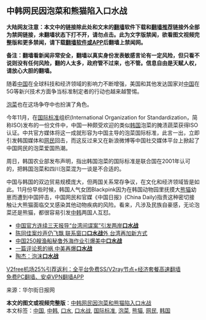  <h2>中韩网民因泡菜和熊猫陷入口水战</h2> <p class="notice"><b>大陆网友注意：本文中的链接除此处和文末的<a href="https://github.com/bannedbook/fanqiang" >翻墙</a>软件下载和<a href="https://github.com/killgcd/justmysocks/blob/master/README.md">翻墙推荐</a>链接外全部为禁网链接，未翻墙状态下打不开，请勿点击。此为文字版禁闻，欲看图文视频完整版和更多禁闻，请下载<a href="https://github.com/bannedbook/fanqiang">翻墙软件或APP</a>后翻墙上禁闻网。</p><p>备注：翻墙看新闻非常安全，翻墙以真实身份发表敏感言论有一定风险，但只看不说则没有任何风险，翻的人太多，政府管不过来，也不管。信息自由是天赋人权，请放心大胆的翻墙。</b></p>  <div class="entry"> <p id="conimg">随着<span class='wp_keywordlink_affiliate'><a href="https://www.bannedbook.org/" title="中国" target="_blank">中国</a></span>在全球科技和经济领域的影响力不断增强，美国和其他发达国家对<a href="https://www.bannedbook.org/bnews/tag/%E4%B8%AD%E5%9B%BD/" class="st_tag internal_tag" rel="tag" title="标签 中国 下的日志">中国</a>在5G等新兴技术方面争当标准制定者的行动也越来越警惕。</p> <p><a href="https://www.bannedbook.org/bnews/tag/%E6%B3%A1%E8%8F%9C/" class="st_tag internal_tag" rel="tag" title="标签 泡菜 下的日志">泡菜</a>也在这场争夺中也扮演了角色。</p> <p>今年11月，在<a href="https://www.bannedbook.org/bnews/tag/%E5%9B%BD%E9%99%85%E6%A0%87%E5%87%86/" class="st_tag internal_tag" rel="tag" title="标签 国际标准 下的日志">国际标准</a>组织(International Organization for Standardization，简称ISO)发布的一份文件中，中国一种颇受欢迎的类似<a href="https://www.bannedbook.org/bnews/tag/%e9%9f%a9%e5%9b%bd/" class="st_tag internal_tag" rel="tag" title="标签 韩国 下的日志">韩国</a>泡菜的腌渍蔬菜获得ISO认证。中共官方媒体将这一成就形容为中国主导的泡菜国际标准，此言一出，立即引发韩国媒体和<a href="https://www.bannedbook.org/bnews/tag/%e7%bd%91%e6%b0%91/" class="st_tag internal_tag" rel="tag" title="标签 网民 下的日志">网民</a>回击，而这反过来又在新浪微博等中国社交媒体平台上掀起了中国网民的泡菜爱国热潮。</p>  <p>周日，韩国农业部发布声明，指出韩国泡菜的国际标准是联合国在2001年认可的，把韩国泡菜和四川泡菜混为一谈是不合适的。</p> <p>中国与韩国的双边贸易规模庞大，但两国关系常存争议，在文化和经济领域皆是如此。11月份早些时候，韩国人气女团Blackpink因为在韩国动物园里抚摸大<a href="https://www.bannedbook.org/bnews/tag/%E7%86%8A%E7%8C%AB/" class="st_tag internal_tag" rel="tag" title="标签 熊猫 下的日志">熊猫</a>幼崽而遭到中国抨击，中国网民和官媒《中国日报》(China Daily)指责这种密切接触让大熊猫面临交叉感染其他动物疾病的风险。看来，凡涉及民族自豪感，无论泡菜还是熊猫，都很容易引发<a href="https://www.bannedbook.org/bnews/tag/%E4%B8%AD%E9%9F%A9/" class="st_tag internal_tag" rel="tag" title="标签 中韩 下的日志">中韩</a>两国人互怼。</p> <ul class='op-related-articles' title='相关阅读'> <li><a href='https://www.bannedbook.org/bnews/baitai/20201014/1413581.html' target='_blank'>中国官方连续三天报导“台湾间谍案”引发两岸<b>口水战</b></a></li> <li><a href='https://www.bannedbook.org/bnews/cnnews/hknews/20201008/1410266.html' target='_blank'>陈同佳案炒声仍飞飘 联系窗口<b>口水战</b>外 台湾再加新方式</a></li> <li><a href='https://www.bannedbook.org/bnews/baitai/20200926/1403655.html' target='_blank'>中国250艘渔船秘鲁外海作业引爆美中<b>口水战</b></a></li> <li><a href='https://www.bannedbook.org/bnews/baitai/20200912/1395189.html' target='_blank'>一篇评论惹的祸 中美再爆<b>口水战</b></a></li> <li><a href='https://www.bannedbook.org/bnews/comments/20200907/1392186.html' target='_blank'>陶杰：泡沫<b>口水战</b></a></li> </ul> <p class="texttj"> <a href="https://github.com/bannedbook/fanqiang/wiki/V2ray%E6%9C%BA%E5%9C%BA" target="_blank">V2free机场25%引荐返利：全平台免费SS/V2ray节点+经济套餐高速翻墙</a><br/> <a href="https://github.com/bannedbook/fanqiang/wiki/%E7%A6%81%E9%97%BB%E7%BD%91%E5%AE%89%E5%8D%93%E7%BF%BB%E5%A2%99%E6%96%B0%E9%97%BBAPP" target="_blank">免费PC翻墙、安卓VPN翻墙APP</a></p><p> 来源：华尔街日报网 </p> <a name='sharetosocial'></a>       <div><b>本文的图文或视频完整版</b>：<a href='https://www.bannedbook.org/bnews/cbnews/20201206/1443093.html'>中韩网民因泡菜和熊猫陷入口水战</a></div>  </div><!--END ENTRY--> <div class="postfooter"> <div>本文标签：<a href="https://www.bannedbook.org/bnews/tag/%E4%B8%AD%E5%9B%BD/" rel="tag">中国</a>, <a href="https://www.bannedbook.org/bnews/tag/%E4%B8%AD%E9%9F%A9/" rel="tag">中韩</a>, <a href="https://www.bannedbook.org/bnews/tag/%E5%8F%A3%E6%B0%B4/" rel="tag">口水</a>, <a href="https://www.bannedbook.org/bnews/tag/%E5%8F%A3%E6%B0%B4%E6%88%98/" rel="tag">口水战</a>, <a href="https://www.bannedbook.org/bnews/tag/%E5%9B%BD%E9%99%85%E6%A0%87%E5%87%86/" rel="tag">国际标准</a>, <a href="https://www.bannedbook.org/bnews/tag/%E6%B3%A1%E8%8F%9C/" rel="tag">泡菜</a>, <a href="https://www.bannedbook.org/bnews/tag/%E7%86%8A%E7%8C%AB/" rel="tag">熊猫</a>, <a href="https://www.bannedbook.org/bnews/tag/%e7%bd%91%e6%b0%91/" rel="tag">网民</a>, <a href="https://www.bannedbook.org/bnews/tag/%e9%9f%a9%e5%9b%bd/" rel="tag">韩国</a></div>  </div><!--END POSTFOOTER--> 